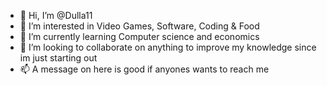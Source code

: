 - 👋 Hi, I’m @Dulla11
- 👀 I’m interested in Video Games, Software, Coding & Food
- 🌱 I’m currently learning Computer science and economics
- 💞️ I’m looking to collaborate on anything to improve my knowledge since im just starting out
- 📫 A message on here is good if anyones wants to reach me

<!---
Dulla11/Dulla11 is a ✨ special ✨ repository because its `README.md` (this file) appears on your GitHub profile.
You can click the Preview link to take a look at your changes.
--->
